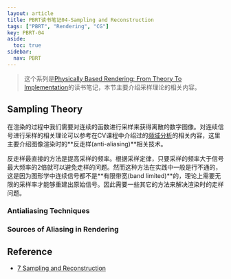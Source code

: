 ```yaml
---
layout: article
title: PBRT读书笔记04-Sampling and Reconstruction
tags: ["PBRT", "Rendering", "CG"]
key: PBRT-04
aside:
  toc: true
sidebar:
  nav: PBRT
---
```


> 这个系列是[Physically Based Rendering: From Theory To Implementation](https://pbr-book.org/)的读书笔记，本节主要介绍采样理论的相关内容。
<!--more-->

## Sampling Theory

在渲染的过程中我们需要对连续的函数进行采样来获得离散的数字图像。对连续信号进行采样的相关理论可以参考在CV课程中介绍过的[频域分析](/2021/08/31/OMSCS-CV-NOTES-03.html)的相关内容，这里主要介绍图像渲染时的**反走样(anti-aliasing)**相关技术。

反走样最直接的方法是提高采样的频率。根据采样定律，只要采样的频率大于信号最大频率的2倍就可以避免走样的问题。然而这种方法在实践中一般是行不通的，这是因为图形学中连续信号都不是**有限带宽(band limited)**的，理论上需要无限的采样率才能够重建出原始信号。因此需要一些其它的方法来解决渲染时的走样问题。

### Antialiasing Techniques

### Sources of Aliasing in Rendering

## Reference

- [7 Sampling and Reconstruction](https://pbr-book.org/3ed-2018/Sampling_and_Reconstruction)